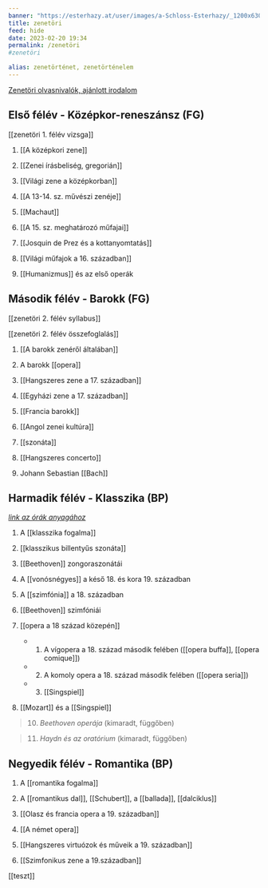 ```yaml
---
banner: "https://esterhazy.at/user/images/a-Schloss-Esterhazy/_1200x630_crop_center-center_82_none/Schloss-Esterhazy-Geschichte_-historisch-cEsterhazy.jpg?mtime=1562681232"
title: zenetöri
feed: hide
date: 2023-02-20 19:34
permalink: /zenetöri
#zenetöri

alias: zenetörténet, zenetörténelem
---
```

[Zenetöri olvasnivalók, ajánlott irodalom](https://icedrive.net/s/7YZhDhV1uXV823hAT9xiSAXC34uZ)

## Első félév - Középkor-reneszánsz (FG)
[[zenetöri 1. félév vizsga]]

1. [[A középkori zene]]

2. [[Zenei írásbeliség, gregorián]]

3. [[Világi zene a középkorban]]

4. [[A 13-14. sz. művészi zenéje]]

5. [[Machaut]]

6. [[A 15. sz. meghatározó műfajai]]

7. [[Josquin de Prez és a kottanyomtatás]]

8. [[Világi műfajok a 16. században]]

9. [[Humanizmus]] és az első operák


## Második félév - Barokk (FG)
[[zenetöri 2. félév syllabus]]

[[zenetöri 2. félév összefoglalás]]

1. [[A barokk zenéről általában]]

2. A barokk [[opera]]

3. [[Hangszeres zene a 17. században]]

4. [[Egyházi zene a 17. században]]

5. [[Francia barokk]]

6. [[Angol zenei kultúra]]

7. [[szonáta]]

8. [[Hangszeres concerto]]

9. Johann Sebastian [[Bach]]


## Harmadik félév - Klasszika (BP)
*[link az órák anyagához](https://1drv.ms/u/s!AhnUZeCwDLoe9j95BE0rGZJdMx0l?e=u23yaS)*

1. A [[klasszika fogalma]]

2. [[klasszikus billentyűs szonáta]]

3. [[Beethoven]] zongoraszonátái

4. A [[vonósnégyes]] a késő 18. és kora 19. században

5. A [[szimfónia]] a 18. században

6. [[Beethoven]] szimfóniái

7. [[opera a 18 század közepén]]
	- 1. A vígopera a 18. század második felében ([[opera buffa]], [[opera comique]])
	- 2. A komoly opera a 18. század második felében ([[opera seria]])
	- 3. [[Singspiel]]

8. [[Mozart]] és a [[Singspiel]]

> 10. *Beethoven operája* (kimaradt, függőben)

> 11. *Haydn és az oratórium* (kimaradt, függőben)

## Negyedik félév - Romantika (BP)

1. A [[romantika fogalma]]

2. A [[romantikus dal]], [[Schubert]], a [[ballada]], [[dalciklus]]

3. [[Olasz és francia opera a 19. században]]

4. [[A német opera]]

5. [[Hangszeres virtuózok és műveik a 19. században]]

6. [[Szimfonikus zene a 19.században]]

[[teszt]]